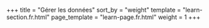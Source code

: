 +++
title = "Gérer les données"
sort_by = "weight"
template = "learn-section.fr.html"
page_template = "learn-page.fr.html"
weight = 1
+++

